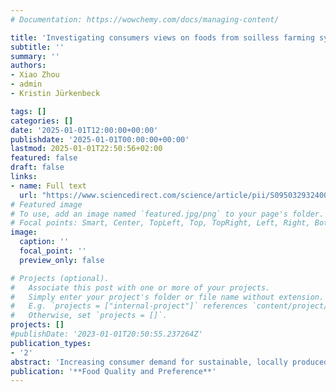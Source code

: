 ```yaml
---
# Documentation: https://wowchemy.com/docs/managing-content/

title: 'Investigating consumers views on foods from soilless farming systems: A review of the literature and discussion of implications and recommendations'
subtitle: ''
summary: ''
authors:
- Xiao Zhou
- admin
- Kristin Jürkenbeck

tags: []
categories: []
date: '2025-01-01T12:00:00+00:00'
publishdate: '2025-01-01T00:00:00+00:00'
lastmod: 2025-01-01T22:50:56+02:00
featured: false
draft: false
links: 
- name: Full text
  url: "https://www.sciencedirect.com/science/article/pii/S095032932400315X"
# Featured image
# To use, add an image named `featured.jpg/png` to your page's folder.
# Focal points: Smart, Center, TopLeft, Top, TopRight, Left, Right, BottomLeft, Bottom, BottomRight.
image:
  caption: ''
  focal_point: ''
  preview_only: false

# Projects (optional).
#   Associate this post with one or more of your projects.
#   Simply enter your project's folder or file name without extension.
#   E.g. `projects = ["internal-project"]` references `content/project/deep-learning/index.md`.
#   Otherwise, set `projects = []`.
projects: []
#publishDate: '2023-01-01T20:50:55.237264Z'
publication_types: 
- '2'
abstract: 'Increasing consumer demand for sustainable, locally produced, and fresh vegetables has prompted the crop industry to adopt new soilless farming systems (SFSs) to supply higher-yield, fresher, and more sustainable foods. To address the anticipated increasing and complex consumer demand for SFSs foods, it is essential to better understand the factors affecting consumer preferences for these new products. The scope of this review is threefold: (i) to identify the main factors influencing consumers views on SFSs foods (e.g., hydroponics, aquaponics, and vertical farming); (ii) to discuss implications and recommendations for food industries and policymakers; and (iii) to identify potential research gaps for future research avenues. Results from 56 consumer studies showed that consumers views of SFSs and related foods were mainly affected by product characteristics, as well as socio-cultural and psychological factors. Specifically, sensory properties, sustainability, growing conditions of SFSs, income, education, consumer knowledge, technology neophobia, and affinity were most frequently identified factors. Food industry and policymakers should better educate consumers about the characteristics and advantages of SFSs, which might potentially enhance consumer purchase intention toward these new products. Finally, future research avenues are outlined and discussed.'
publication: '**Food Quality and Preference**'
---
```

